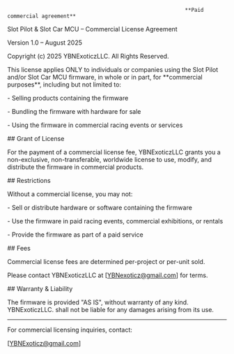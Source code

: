                                                              **Paid commercial agreement**





Slot Pilot \& Slot Car MCU – Commercial License Agreement

Version 1.0 – August 2025



Copyright (c) 2025 YBNExoticzLLC. All Rights Reserved.



This license applies ONLY to individuals or companies using the Slot Pilot and/or Slot Car MCU firmware, in whole or in part, for \*\*commercial purposes\*\*, including but not limited to:

\- Selling products containing the firmware

\- Bundling the firmware with hardware for sale

\- Using the firmware in commercial racing events or services



\## Grant of License

For the payment of a commercial license fee, YBNExoticzLLC grants you a non-exclusive, non-transferable, worldwide license to use, modify, and distribute the firmware in commercial products.



\## Restrictions

Without a commercial license, you may not:

\- Sell or distribute hardware or software containing the firmware

\- Use the firmware in paid racing events, commercial exhibitions, or rentals

\- Provide the firmware as part of a paid service



\## Fees

Commercial license fees are determined per-project or per-unit sold.  

Please contact YBNExoticzLLC at \[YBNexoticz@gmail.com] for terms.



\## Warranty \& Liability

The firmware is provided "AS IS", without warranty of any kind. YBNExoticzLLC.  shall not be liable for any damages arising from its use.



---

For commercial licensing inquiries, contact:

\[YBNExoticz@gmail.com]



